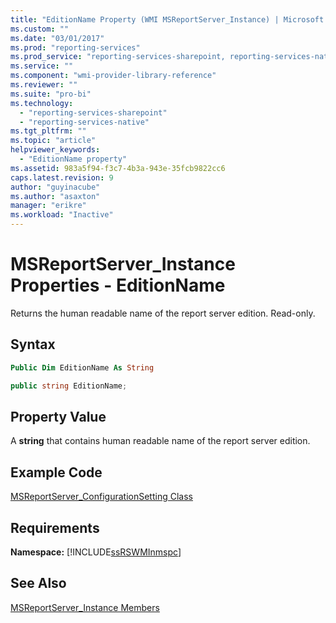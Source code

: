 ```yaml
---
title: "EditionName Property (WMI MSReportServer_Instance) | Microsoft Docs"
ms.custom: ""
ms.date: "03/01/2017"
ms.prod: "reporting-services"
ms.prod_service: "reporting-services-sharepoint, reporting-services-native"
ms.service: ""
ms.component: "wmi-provider-library-reference"
ms.reviewer: ""
ms.suite: "pro-bi"
ms.technology: 
  - "reporting-services-sharepoint"
  - "reporting-services-native"
ms.tgt_pltfrm: ""
ms.topic: "article"
helpviewer_keywords: 
  - "EditionName property"
ms.assetid: 983a5f94-f3c7-4b3a-943e-35fcb9822cc6
caps.latest.revision: 9
author: "guyinacube"
ms.author: "asaxton"
manager: "erikre"
ms.workload: "Inactive"
---
```

# MSReportServer_Instance Properties - EditionName
  Returns the human readable name of the report server edition. Read-only.  
  
## Syntax  
  
```vb  
Public Dim EditionName As String  
```  
  
```csharp  
public string EditionName;  
```  
  
## Property Value  
 A **string** that contains human readable name of the report server edition.  
  
## Example Code  
 [MSReportServer_ConfigurationSetting Class](../../reporting-services/wmi-provider-library-reference/msreportserver-configurationsetting-class.md)  
  
## Requirements  
 **Namespace:** [!INCLUDE[ssRSWMInmspc](../../includes/ssrswminmspc-md.md)]  
  
## See Also  
 [MSReportServer_Instance Members](../../reporting-services/wmi-provider-library-reference/msreportserver-instance-members.md)  
  
  
